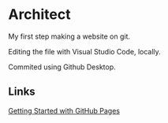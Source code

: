 # Architect

My first step making a website on git.

Editing the file with Visual Studio Code, locally. 

Commited using Github Desktop.

## Links

[Getting Started with GitHub Pages](https://guides.github.com/features/pages/)
